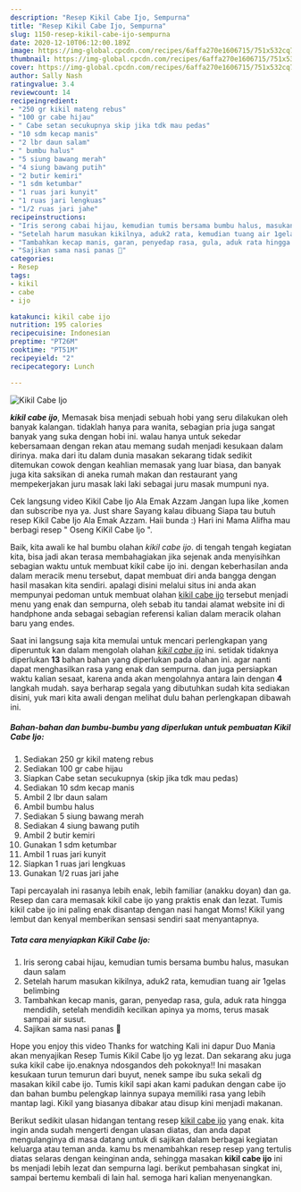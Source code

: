 ```yaml
---
description: "Resep Kikil Cabe Ijo, Sempurna"
title: "Resep Kikil Cabe Ijo, Sempurna"
slug: 1150-resep-kikil-cabe-ijo-sempurna
date: 2020-12-10T06:12:00.189Z
image: https://img-global.cpcdn.com/recipes/6affa270e1606715/751x532cq70/kikil-cabe-ijo-foto-resep-utama.jpg
thumbnail: https://img-global.cpcdn.com/recipes/6affa270e1606715/751x532cq70/kikil-cabe-ijo-foto-resep-utama.jpg
cover: https://img-global.cpcdn.com/recipes/6affa270e1606715/751x532cq70/kikil-cabe-ijo-foto-resep-utama.jpg
author: Sally Nash
ratingvalue: 3.4
reviewcount: 14
recipeingredient:
- "250 gr kikil mateng rebus"
- "100 gr cabe hijau"
- " Cabe setan secukupnya skip jika tdk mau pedas"
- "10 sdm kecap manis"
- "2 lbr daun salam"
- " bumbu halus"
- "5 siung bawang merah"
- "4 siung bawang putih"
- "2 butir kemiri"
- "1 sdm ketumbar"
- "1 ruas jari kunyit"
- "1 ruas jari lengkuas"
- "1/2 ruas jari jahe"
recipeinstructions:
- "Iris serong cabai hijau, kemudian tumis bersama bumbu halus, masukan daun salam"
- "Setelah harum masukan kikilnya, aduk2 rata, kemudian tuang air 1gelas belimbing"
- "Tambahkan kecap manis, garan, penyedap rasa, gula, aduk rata hingga mendidih, setelah mendidih kecilkan apinya ya moms, terus masak sampai air susut."
- "Sajikan sama nasi panas 🥰"
categories:
- Resep
tags:
- kikil
- cabe
- ijo

katakunci: kikil cabe ijo 
nutrition: 195 calories
recipecuisine: Indonesian
preptime: "PT26M"
cooktime: "PT51M"
recipeyield: "2"
recipecategory: Lunch

---
```



![Kikil Cabe Ijo](https://img-global.cpcdn.com/recipes/6affa270e1606715/751x532cq70/kikil-cabe-ijo-foto-resep-utama.jpg)

<b><i>kikil cabe ijo</i></b>, Memasak bisa menjadi sebuah hobi yang seru dilakukan oleh banyak kalangan. tidaklah hanya para wanita, sebagian pria juga sangat banyak yang suka dengan hobi ini. walau hanya untuk sekedar kebersamaan dengan rekan atau memang sudah menjadi kesukaan dalam dirinya. maka dari itu dalam dunia masakan sekarang tidak sedikit ditemukan cowok dengan keahlian memasak yang luar biasa, dan banyak juga kita saksikan di aneka rumah makan dan restaurant yang mempekerjakan juru masak laki laki sebagai juru masak mumpuni nya.

Cek langsung video Kikil Cabe Ijo Ala Emak Azzam Jangan lupa like ,komen dan subscribe nya ya. Just share Sayang kalau dibuang Siapa tau butuh resep Kikil Cabe Ijo Ala Emak Azzam. Haii bunda :) Hari ini Mama Alifha mau berbagi resep &#34; Oseng KiKil Cabe Ijo &#34;.

Baik, kita awali ke hal bumbu olahan <i>kikil cabe ijo</i>. di tengah tengah kegiatan kita, bisa jadi akan terasa membahagiakan jika sejenak anda menyisihkan sebagian waktu untuk membuat kikil cabe ijo ini. dengan keberhasilan anda dalam meracik menu tersebut, dapat membuat diri anda bangga dengan hasil masakan kita sendiri. apalagi disini melalui situs ini anda akan mempunyai pedoman untuk membuat olahan <u>kikil cabe ijo</u> tersebut menjadi menu yang enak dan sempurna, oleh sebab itu tandai alamat website ini di handphone anda sebagai sebagian referensi kalian dalam meracik olahan baru yang endes.


Saat ini langsung saja kita memulai untuk mencari perlengkapan yang diperuntuk kan dalam mengolah olahan <u><i>kikil cabe ijo</i></u> ini. setidak tidaknya diperlukan <b>13</b> bahan bahan yang diperlukan pada olahan ini. agar nanti dapat menghasilkan rasa yang enak dan sempurna. dan juga persiapkan waktu kalian sesaat, karena anda akan mengolahnya antara lain dengan <b>4</b> langkah mudah. saya berharap segala yang dibutuhkan sudah kita sediakan disini, yuk mari kita awali dengan melihat dulu bahan perlengkapan dibawah ini.

<!--inarticleads1-->

##### Bahan-bahan dan bumbu-bumbu yang diperlukan untuk pembuatan Kikil Cabe Ijo:

1. Sediakan 250 gr kikil mateng rebus
1. Sediakan 100 gr cabe hijau
1. Siapkan  Cabe setan secukupnya (skip jika tdk mau pedas)
1. Sediakan 10 sdm kecap manis
1. Ambil 2 lbr daun salam
1. Ambil  bumbu halus
1. Sediakan 5 siung bawang merah
1. Sediakan 4 siung bawang putih
1. Ambil 2 butir kemiri
1. Gunakan 1 sdm ketumbar
1. Ambil 1 ruas jari kunyit
1. Siapkan 1 ruas jari lengkuas
1. Gunakan 1/2 ruas jari jahe


Tapi percayalah ini rasanya lebih enak, lebih familiar (anakku doyan) dan ga. Resep dan cara memasak kikil cabe ijo yang praktis enak dan lezat. Tumis kikil cabe ijo ini paling enak disantap dengan nasi hangat Moms! Kikil yang lembut dan kenyal memberikan sensasi sendiri saat menyantapnya. 

<!--inarticleads2-->

##### Tata cara menyiapkan Kikil Cabe Ijo:

1. Iris serong cabai hijau, kemudian tumis bersama bumbu halus, masukan daun salam
1. Setelah harum masukan kikilnya, aduk2 rata, kemudian tuang air 1gelas belimbing
1. Tambahkan kecap manis, garan, penyedap rasa, gula, aduk rata hingga mendidih, setelah mendidih kecilkan apinya ya moms, terus masak sampai air susut.
1. Sajikan sama nasi panas 🥰


Hope you enjoy this video Thanks for watching Kali ini dapur Duo Mania akan menyajikan Resep Tumis Kikil Cabe Ijo yg lezat. Dan sekarang aku juga suka kikil cabe ijo.enaknya ndosgandos deh pokoknya!! Ini masakan kesukaan turun temurun dari buyut, nenek sampe ibu suka sekali dg masakan kikil cabe ijo. Tumis kikil sapi akan kami padukan dengan cabe ijo dan bahan bumbu pelengkap lainnya supaya memiliki rasa yang lebih mantap lagi. Kikil yang biasanya dibakar atau disup kini menjadi makanan. 

Berikut sedikit ulasan hidangan tentang resep <u>kikil cabe ijo</u> yang enak. kita ingin anda sudah mengerti dengan ulasan diatas, dan anda dapat mengulanginya di masa datang untuk di sajikan dalam berbagai kegiatan keluarga atau teman anda. kamu bs menambahkan resep resep yang tertulis diatas selaras dengan keinginan anda, sehingga masakan <b>kikil cabe ijo</b> ini bs menjadi lebih lezat dan sempurna lagi. berikut pembahasan singkat ini, sampai bertemu kembali di lain hal. semoga hari kalian menyenangkan.
